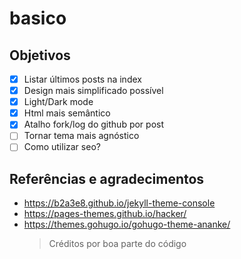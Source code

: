 # basico

## Objetivos

- [x] Listar últimos posts na index
- [x] Design mais simplificado possível
- [x] Light/Dark mode
- [x] Html mais semântico
- [x] Atalho fork/log do github por post
- [ ] Tornar tema mais agnóstico
- [ ] Como utilizar seo?

## Referências e agradecimentos

* https://b2a3e8.github.io/jekyll-theme-console
* https://pages-themes.github.io/hacker/
* https://themes.gohugo.io/gohugo-theme-ananke/
    > Créditos por boa parte do código

